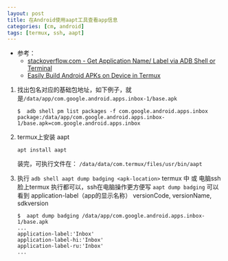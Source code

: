 ```yaml
---
layout: post
title: 在Android使用aapt工具查看app信息
categories: [cm, android]
tags: [termux, ssh, aapt]
---
```


* 参考： 
  * [stackoverflow.com - Get Application Name/ Label via ADB Shell or Terminal](https://stackoverflow.com/a/38799204)
  * [Easily Build Android APKs on Device in Termux](https://sdrausty.github.io/docsBuildAPKs/)




1. 找出包名对应的基础包地址，如下例子，就是`/data/app/com.google.android.apps.inbox-1/base.apk`
    ~~~
    $  adb shell pm list packages -f com.google.android.apps.inbox
    package:/data/app/com.google.android.apps.inbox-1/base.apk=com.google.android.apps.inbox
    ~~~

1. termux上安装 aapt
    ~~~
    apt install aapt
    ~~~
    装完，可执行文件在： `/data/data/com.termux/files/usr/bin/aapt`

1. 执行 `adb shell aapt dump badging <apk-location>`
    termux 中 或 电脑ssh脸上termux 执行都可以，ssh在电脑操作更方便写
    `aapt dump badging` 可以看到 application-label（app的显示名称） versionCode, versionName, sdkversion
    ~~~
    $  aapt dump badging /data/app/com.google.android.apps.inbox-1/base.apk
    ...
    application-label:'Inbox'
    application-label-hi:'Inbox'
    application-label-ru:'Inbox'
    ...
    ~~~










